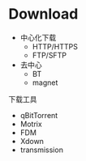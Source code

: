 # Download

- 中心化下载
  - HTTP/HTTPS
  - FTP/SFTP
- 去中心
  - BT
  - magnet

下载工具

- qBitTorrent
- Motrix
- FDM
- Xdown
- transmission